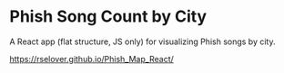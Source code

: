 # Phish Song Count by City

A React app (flat structure, JS only) for visualizing Phish songs by city.

https://rselover.github.io/Phish_Map_React/
